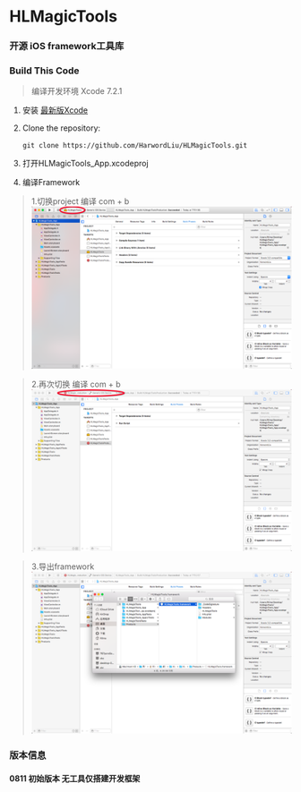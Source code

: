 # HLMagicTools
### 开源 iOS framework工具库



### Build This Code
> 编译开发环境 Xcode 7.2.1

1. 安装 [最新版Xcode](https://developer.apple.com/download/)
2. Clone the repository:

	```shell
	git clone https://github.com/HarwordLiu/HLMagicTools.git
	```
3. 打开HLMagicTools_App.xcodeproj
4. 编译Framework

> 1.切换project 编译 com + b
![](https://github.com/HarwordLiu/README_Images/blob/master/HLMagicTools_App/QQ20160811-0.png?raw=true)

> 2.再次切换 编译 com + b
![](https://github.com/HarwordLiu/README_Images/blob/master/HLMagicTools_App/QQ20160811-1.png?raw=true)

> 3.导出framework
![](https://github.com/HarwordLiu/README_Images/blob/master/HLMagicTools_App/QQ20160811-2.png?raw=true)

### 版本信息
#### 0811 初始版本 无工具仅搭建开发框架
 